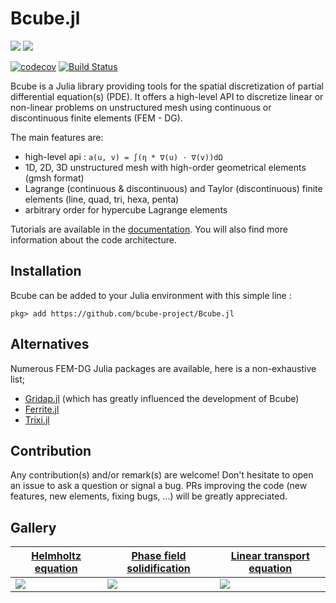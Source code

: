 # Bcube.jl

[![](https://img.shields.io/badge/docs-release-blue.svg)](https://bcube-project.github.io/Bcube.jl) [![](https://img.shields.io/badge/docs-dev-blue.svg)](https://bcube-project.github.io/Bcube.jl/dev)

[![codecov](https://codecov.io/gh/bcube-project/Bcube.jl/branch/main/graph/badge.svg)](https://app.codecov.io/gh/bcube-project/Bcube.jl)
[![Build Status](https://github.com/bcube-project/Bcube.jl/workflows/CI/badge.svg)](https://github.com/bcube-project/Bcube.jl/actions)


Bcube is a Julia library providing tools for the spatial discretization of partial differential equation(s) (PDE). It offers a high-level API to discretize linear or non-linear problems on unstructured mesh using continuous or discontinuous finite elements (FEM - DG).

The main features are:

- high-level api : `a(u, v) = ∫(η * ∇(u) ⋅ ∇(v))dΩ`
- 1D, 2D, 3D unstructured mesh with high-order geometrical elements (gmsh format)
- Lagrange (continuous & discontinuous) and Taylor (discontinuous) finite elements (line, quad, tri, hexa, penta)
- arbitrary order for hypercube Lagrange elements

Tutorials are available in the [documentation](https://bcube-project.github.io/Bcube.jl). You will also find more information about the code architecture.

## Installation

Bcube can be added to your Julia environment with this simple line :

```julia-repl
pkg> add https://github.com/bcube-project/Bcube.jl
```

## Alternatives

Numerous FEM-DG Julia packages are available, here is a non-exhaustive list;

- [Gridap.jl](https://github.com/gridap/Gridap.jl) (which has greatly influenced the development of Bcube)
- [Ferrite.jl](https://github.com/Ferrite-FEM/Ferrite.jl)
- [Trixi.jl](https://github.com/trixi-framework/Trixi.jl)

## Contribution

Any contribution(s) and/or remark(s) are welcome! Don't hesitate to open an issue to ask a question or signal a bug. PRs improving the code (new features, new elements, fixing bugs, ...) will be greatly appreciated.

## Gallery
| [Helmholtz equation](https://bcube-project.github.io/BcubeTutorials.jl/dev/tutorial/helmholtz) | [Phase field solidification](https://bcube-project.github.io/BcubeTutorials.jl/dev/tutorial/phase_field_supercooled) | [Linear transport equation](https://bcube-project.github.io/BcubeTutorials.jl/dev/tutorial/linear_transport) |
|-|-|-|
| ![](https://bcube-project.github.io/BcubeTutorials.jl/dev/assets/helmholtz_x21_y21_vp6.png) | ![](https://github.com/bcube-project/BcubeTutorials.jl/blob/main/docs/src/assets/phase-field-supercooled-rectangle.gif) | ![](https://github.com/bcube-project/BcubeTutorials.jl/blob/main/docs/src/assets/linear_transport.gif) |
